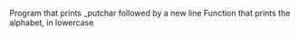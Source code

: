 Program that prints _putchar followed by a new line
Function that prints the alphabet, in lowercase
